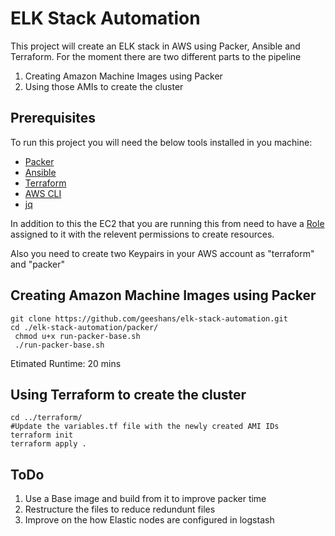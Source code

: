 # ELK Stack Automation

This project will create an ELK stack in AWS using Packer, Ansible and Terraform. For the moment there are two different parts to the pipeline
1. Creating  Amazon Machine Images using Packer
2. Using those AMIs to create the cluster


## Prerequisites

To run this project you will need the below tools installed in you machine:
- [Packer](https://www.packer.io/downloads.html)
- [Ansible](http://docs.ansible.com/ansible/latest/intro_installation.html)
- [Terraform](https://www.terraform.io/intro/index.html)
- [AWS CLI](https://docs.aws.amazon.com/cli/latest/userguide/installing.html)
- [jq](https://stedolan.github.io/jq/)

In addition to this the EC2 that you are running this from need to have a [Role](https://docs.aws.amazon.com/IAM/latest/UserGuide/id_roles.html) assigned to it with the relevent permissions to create resources.

Also you need to create two Keypairs in your AWS account as "terraform" and "packer"

## Creating  Amazon Machine Images using Packer

```shell
git clone https://github.com/geeshans/elk-stack-automation.git
cd ./elk-stack-automation/packer/
 chmod u+x run-packer-base.sh
 ./run-packer-base.sh
```
Etimated Runtime: 20 mins

## Using Terraform to create the cluster
```shell
cd ../terraform/
#Update the variables.tf file with the newly created AMI IDs
terraform init
terraform apply .
```

## ToDo
1. Use a Base image and build from it to improve packer time
2. Restructure the files to reduce redundunt files
3. Improve on the how Elastic nodes are configured in logstash